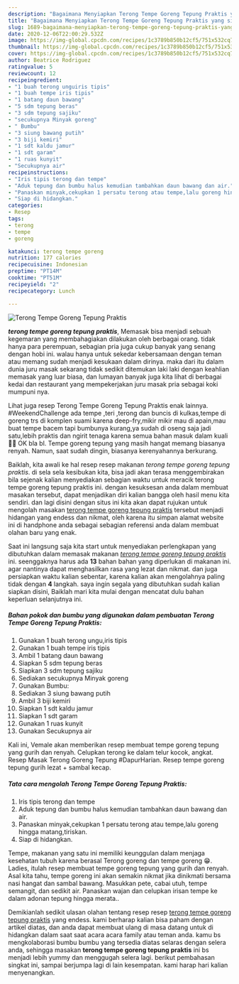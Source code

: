 ```yaml
---
description: "Bagaimana Menyiapkan Terong Tempe Goreng Tepung Praktis yang simpel"
title: "Bagaimana Menyiapkan Terong Tempe Goreng Tepung Praktis yang simpel"
slug: 1689-bagaimana-menyiapkan-terong-tempe-goreng-tepung-praktis-yang-simpel
date: 2020-12-06T22:00:29.532Z
image: https://img-global.cpcdn.com/recipes/1c3789b850b12cf5/751x532cq70/terong-tempe-goreng-tepung-praktis-foto-resep-utama.jpg
thumbnail: https://img-global.cpcdn.com/recipes/1c3789b850b12cf5/751x532cq70/terong-tempe-goreng-tepung-praktis-foto-resep-utama.jpg
cover: https://img-global.cpcdn.com/recipes/1c3789b850b12cf5/751x532cq70/terong-tempe-goreng-tepung-praktis-foto-resep-utama.jpg
author: Beatrice Rodriguez
ratingvalue: 5
reviewcount: 12
recipeingredient:
- "1 buah terong unguiris tipis"
- "1 buah tempe iris tipis"
- "1 batang daun bawang"
- "5 sdm tepung beras"
- "3 sdm tepung sajiku"
- "secukupnya Minyak goreng"
- " Bumbu"
- "3 siung bawang putih"
- "3 biji kemiri"
- "1 sdt kaldu jamur"
- "1 sdt garam"
- "1 ruas kunyit"
- "Secukupnya air"
recipeinstructions:
- "Iris tipis terong dan tempe"
- "Aduk tepung dan bumbu halus kemudian tambahkan daun bawang dan air."
- "Panaskan minyak,cekupkan 1 persatu terong atau tempe,lalu goreng hingga matang,tiriskan."
- "Siap di hidangkan."
categories:
- Resep
tags:
- terong
- tempe
- goreng

katakunci: terong tempe goreng 
nutrition: 177 calories
recipecuisine: Indonesian
preptime: "PT14M"
cooktime: "PT51M"
recipeyield: "2"
recipecategory: Lunch

---
```



![Terong Tempe Goreng Tepung Praktis](https://img-global.cpcdn.com/recipes/1c3789b850b12cf5/751x532cq70/terong-tempe-goreng-tepung-praktis-foto-resep-utama.jpg)

<b><i>terong tempe goreng tepung praktis</i></b>, Memasak bisa menjadi sebuah kegemaran yang membahagiakan dilakukan oleh berbagai orang. tidak hanya para perempuan, sebagian pria juga cukup banyak yang senang dengan hobi ini. walau hanya untuk sekedar kebersamaan dengan teman atau memang sudah menjadi kesukaan dalam dirinya. maka dari itu dalam dunia juru masak sekarang tidak sedikit ditemukan laki laki dengan keahlian memasak yang luar biasa, dan lumayan banyak juga kita lihat di berbagai kedai dan restaurant yang mempekerjakan juru masak pria sebagai koki mumpuni nya.

Lihat juga resep Terong Tempe Goreng Tepung Praktis enak lainnya. #WeekendChallenge ada tempe ,teri ,terong dan buncis di kulkas,tempe di goreng trs di komplen suami karena deep-fry,mikir mikir mau di apain,mau buat tempe bacem tapi bumbunya kurang,ya sudah di oseng saja jadi satu,lebih praktis dan ngirit tenaga karena semua bahan masuk dalam kuali 🤗🤗 OK bla bl. Tempe goreng tepung yang masih hangat memang biasanya renyah. Namun, saat sudah dingin, biasanya kerenyahannya berkurang.

Baiklah, kita awali ke hal resep resep makanan <i>terong tempe goreng tepung praktis</i>. di sela sela kesibukan kita, bisa jadi akan terasa menggembirakan bila sejenak kalian menyediakan sebagian waktu untuk meracik terong tempe goreng tepung praktis ini. dengan kesuksesan anda dalam membuat masakan tersebut, dapat menjadikan diri kalian bangga oleh hasil menu kita sendiri. dan lagi disini dengan situs ini kita akan dapat rujukan untuk mengolah masakan <u>terong tempe goreng tepung praktis</u> tersebut menjadi hidangan yang endess dan nikmat, oleh karena itu simpan alamat website ini di handphone anda sebagai sebagian referensi anda dalam membuat olahan baru yang enak.


Saat ini langsung saja kita start untuk menyediakan perlengkapan yang dibutuhkan dalam memasak makanan <u><i>terong tempe goreng tepung praktis</i></u> ini. seenggaknya harus ada <b>13</b> bahan bahan yang diperlukan di makanan ini. agar nantinya dapat menghasilkan rasa yang lezat dan nikmat. dan juga persiapkan waktu kalian sebentar, karena kalian akan mengolahnya paling tidak dengan <b>4</b> langkah. saya ingin segala yang dibutuhkan sudah kalian siapkan disini, Baiklah mari kita mulai dengan mencatat dulu bahan keperluan selanjutnya ini.

<!--inarticleads1-->

##### Bahan pokok dan bumbu yang digunakan dalam pembuatan Terong Tempe Goreng Tepung Praktis:

1. Gunakan 1 buah terong ungu,iris tipis
1. Gunakan 1 buah tempe iris tipis
1. Ambil 1 batang daun bawang
1. Siapkan 5 sdm tepung beras
1. Siapkan 3 sdm tepung sajiku
1. Sediakan secukupnya Minyak goreng
1. Gunakan  Bumbu:
1. Sediakan 3 siung bawang putih
1. Ambil 3 biji kemiri
1. Siapkan 1 sdt kaldu jamur
1. Siapkan 1 sdt garam
1. Gunakan 1 ruas kunyit
1. Gunakan Secukupnya air


Kali ini, Vemale akan memberikan resep membuat tempe goreng tepung yang gurih dan renyah. Celupkan terong ke dalam telur kocok, angkat. Resep Masak Terong Goreng Tepung #DapurHarian. Resep tempe goreng tepung gurih lezat + sambal kecap. 

<!--inarticleads2-->

##### Tata cara mengolah Terong Tempe Goreng Tepung Praktis:

1. Iris tipis terong dan tempe
1. Aduk tepung dan bumbu halus kemudian tambahkan daun bawang dan air.
1. Panaskan minyak,cekupkan 1 persatu terong atau tempe,lalu goreng hingga matang,tiriskan.
1. Siap di hidangkan.


Tempe, makanan yang satu ini memiliki keunggulan dalam menjaga kesehatan tubuh karena berasal Terong goreng dan tempe goreng 😁. Ladies, itulah resep membuat tempe goreng tepung yang gurih dan renyah. Asal kita tahu, tempe goreng ini akan semakin nikmat jika dinikmati bersama nasi hangat dan sambal bawang. Masukkan pete, cabai utuh, tempe semangit, dan sedikit air. Panaskan wajan dan celupkan irisan tempe ke dalam adonan tepung hingga merata.. 

Demikianlah sedikit ulasan olahan tentang resep resep <u>terong tempe goreng tepung praktis</u> yang endess. kami berharap kalian bisa paham dengan artikel diatas, dan anda dapat membuat ulang di masa datang untuk di hidangkan dalam saat saat acara acara family atau teman anda. kamu bs mengkolaborasi bumbu bumbu yang tersedia diatas selaras dengan selera anda, sehingga masakan <b>terong tempe goreng tepung praktis</b> ini bs menjadi lebih yummy dan menggugah selera lagi. berikut pembahasan singkat ini, sampai berjumpa lagi di lain kesempatan. kami harap hari kalian menyenangkan.
